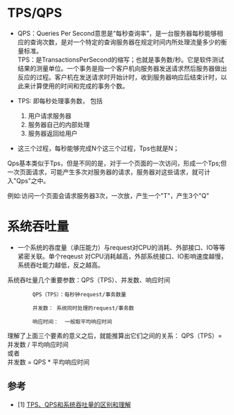 # TPS/QPS
  - QPS：Queries Per Second意思是“每秒查询率”，是一台服务器每秒能够相应的查询次数，是对一个特定的查询服务器在规定时间内所处理流量多少的衡量标准。  
  TPS：是TransactionsPerSecond的缩写；也就是事务数/秒。它是软件测试结果的测量单位。一个事务是指一个客户机向服务器发送请求然后服务器做出反应的过程。客户机在发送请求时开始计时，收到服务器响应后结束计时，以此来计算使用的时间和完成的事务个数。
    
  - TPS: 即每秒处理事务数， 包括
    1. 用户请求服务器
    2. 服务器自己的内部处理
    3. 服务器返回给用户
  - 这三个过程，每秒能够完成N个这三个过程，Tps也就是N；

Qps基本类似于Tps，但是不同的是，对于一个页面的一次访问，形成一个Tps;但一次页面请求，可能产生多次对服务器的请求，服务器对这些请求，就可计入"Qps"之中。

例如:访问一个页面会请求服务器3次，一次放，产生一个"T"，产生3个"Q"
  
# 系统吞吐量
  - 一个系统的吞度量（承压能力）与request对CPU的消耗、外部接口、IO等等紧密关联。单个reqeust 对CPU消耗越高，外部系统接口、IO影响速度越慢，系统吞吐能力越低，反之越高。

系统吞吐量几个重要参数：QPS（TPS）、并发数、响应时间
```
        QPS（TPS）：每秒钟request/事务数量

        并发数： 系统同时处理的request/事务数

        响应时间：  一般取平均响应时间
```
理解了上面三个要素的意义之后，就能推算出它们之间的关系：
QPS（TPS）= 并发数 / 平均响应时间  
或者  
并发数 = QPS * 平均响应时间

## 参考
- [1] [TPS、QPS和系统吞吐量的区别和理解](https://blog.csdn.net/u010889616/article/details/83245695)
